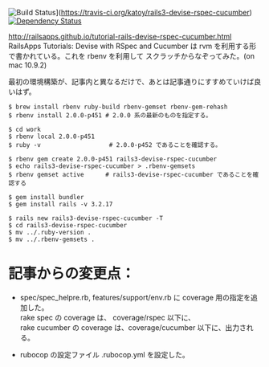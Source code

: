 
![Build Status](https://travis-ci.org/katoy/rails3-devise-rspec-cucumber.svg?branch=master)](https://travis-ci.org/katoy/rails3-devise-rspec-cucumber)
[![Dependency Status](https://gemnasium.com/katoy/rails3-devise-rspec-cucumber.svg)](https://gemnasium.com/katoy/rails3-devise-rspec-cucumber)


http://railsapps.github.io/tutorial-rails-devise-rspec-cucumber.html
RailsApps Tutorials: Devise with RSpec and Cucumber
は rvm を利用する形で書かれている。これを rbenv を利用して スクラッチからなぞってみた。(on mac 10.9.2)

最初の環境構築が、記事内と異なるだけで、あとは記事通りにすすめていけば良いはず。

    $ brew install rbenv ruby-build rbenv-gemset rbenv-gem-rehash
    $ rbenv install 2.0.0-p451 # 2.0.0 系の最新のものを指定する。
    
    $ cd work
    $ rbenv local 2.0.0-p451
    $ ruby -v                   # 2.0.0-p452 であることを確認する。
    
    $ rbenv gem create 2.0.0-p451 rails3-devise-rspec-cucumber
    $ echo rails3-devise-rspec-cucumber > .rbenv-gemsets
    $ rbenv gemset active      # rails3-devise-rspec-cucumber であることを確認する
    
    $ gem install bundler
    $ gem install rails -v 3.2.17
    
    $ rails new rails3-devise-rspec-cucumber -T
    $ cd rails3-devise-rspec-cucumber
    $ mv ../.ruby-version .
    $ mv ../.rbenv-gemsets .


# 記事からの変更点：

- spec/spec_helpre.rb, features/support/env.rb に  coverage 用の指定を追加した。  
rake spec の  coverage  は、 coverage/rspec 以下に、  
rake cucumber の coverage は、coverage/cucumber 以下に、出力される。  

- rubocop の設定ファイル .rubocop.yml を設定した。  

